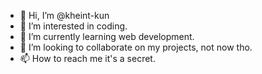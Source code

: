 - 👋 Hi, I’m @kheint-kun
- 👀 I’m interested in coding.
- 🌱 I’m currently learning web development.
- 💞️ I’m looking to collaborate on my projects, not now tho.
- 📫 How to reach me it's a secret.

<!---
kheint-kun/kheint-kun is a ✨ special ✨ repository because its `README.md` (this file) appears on your GitHub profile.
You can click the Preview link to take a look at your changes.
--->
